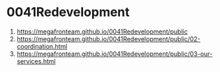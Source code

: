 # 0041Redevelopment
 
1. <https://megafronteam.github.io/0041Redevelopment/public>
1. <https://megafronteam.github.io/0041Redevelopment/public/02-coordination.html>
1. <https://megafronteam.github.io/0041Redevelopment/public/03-our-services.html>
